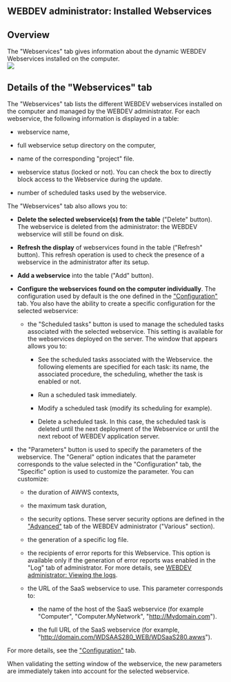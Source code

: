 


## WEBDEV administrator: Installed Webservices
			



<a name="NOTE1"></a>
<a name="NOTE1_1"></a>


## Overview
<a name="overview_ELTTEXTE000137"></a>
The "Webservices" tab gives information about the dynamic WEBDEV Webservices installed on the computer.<br>![](https://doc.pcsoft.fr/en-US/images/image.awp?langid=3&name=WDADMIN_Onglets%20-%20HC%20N%B0003.gif)


<a name="NOTE2"></a>
<a name="NOTE2_1"></a>


## Details of the "Webservices" tab
<a name="details_the_webservices_tab_ELTTEXTE000161"></a>
The "Webservices" tab lists the different WEBDEV webservices installed on the computer and managed by the WEBDEV administrator. For each webservice, the following information is displayed in a table:

- webservice name,

- full webservice setup directory on the computer,

- name of the corresponding "project" file.

- webservice status (locked or not). You can check the box to directly block access to the Webservice during the update. 

- number of scheduled tasks used by the webservice.




The "Webservices" tab also allows you to:

- **Delete the selected webservice(s) from the table** ("Delete" button).
	The webservice is deleted from the administrator: the WEBDEV webservice will still be found on disk.

- **Refresh the display** of webservices found in the table ("Refresh" button).
	This refresh operation is used to check the presence of a webservice in the administrator after its setup.

- **Add a webservice** into the table ("Add" button).

- **Configure the webservices found on the computer individually**.
	The configuration used by default is the one defined in the ["Configuration"](../WDAdmin/3539046.md) tab.
	You also have the ability to create a specific configuration for the selected webservice: 

	- the "Scheduled tasks" button is used to manage the scheduled tasks associated with the selected webservice. This setting is available for the webservices deployed on the server. 
			The window that appears allows you to: 

		- See the scheduled tasks associated with the Webservice. the following elements are specified for each task: its name, the associated procedure, the scheduling, whether the task is enabled or not. 

		- Run a scheduled task immediately. 

		- Modify a scheduled task (modify its scheduling for example). 

		- Delete a scheduled task. In this case, the scheduled task is deleted until the next deployment of the Webservice or until the next reboot of WEBDEV application server.




- the "Parameters" button is used to specify the parameters of the webservice. The "General" option indicates that the parameter corresponds to the value selected in the "Configuration" tab, the "Specific" option is used to customize the parameter. You can customize: 

	- the duration of AWWS contexts,

	- the maximum task duration,

	- the security options. 
						These server security options are defined in the ["Advanced"](../WDAdmin/3539066.md) tab of the WEBDEV administrator ("Various" section). 

	- the generation of a specific log file. 

	- the recipients of error reports for this Webservice. This option is available only if the generation of error reports was enabled in the "Log" tab of administrator. For more details, see [WEBDEV administrator: Viewing the logs](../WDAdmin/3539073.md). 

	- the URL of the SaaS webservice to use. This parameter corresponds to: 

		- the name of the host of the SaaS webservice (for example "Computer", "Computer.MyNetwork", "http://Mydomain.com").

		- the full URL of the SaaS webservice (for example, "http://domain.com/WDSAAS280_WEB/WDSaaS280.awws").




For more details, see the ["Configuration"](../WDAdmin/3539046.md) tab.

When validating the setting window of the webservice, the new parameters are immediately taken into account for the selected webservice.


